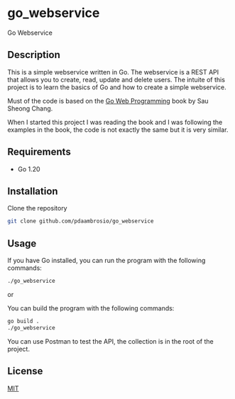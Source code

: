 # go_webservice

Go Webservice

## Description

This is a simple webservice written in Go. The webservice is a REST API that allows you to create, read, update and delete users.
The intuite of this project is to learn the basics of Go and how to create a simple webservice.

Must of the code is based on the [Go Web Programming](https://www.manning.com/books/go-web-programming) book by Sau Sheong Chang.

When I started this project I was reading the book and I was following the examples in the book, the code is not exactly the same but it is very similar.

## Requirements

- Go 1.20

## Installation

Clone the repository

```bash
git clone github.com/pdaambrosio/go_webservice
```

## Usage

If you have Go installed, you can run the program with the following commands:

```bash
./go_webservice
```

or

You can build the program with the following commands:

```bash
go build .
./go_webservice
```

You can use Postman to test the API, the collection is in the root of the project.

## License

[MIT](https://choosealicense.com/licenses/mit/)
